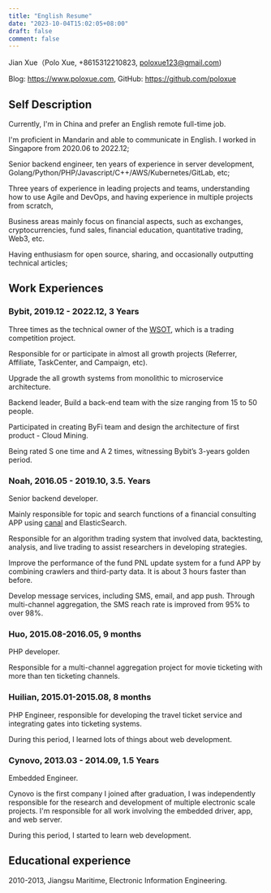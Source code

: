 ```yaml
---
title: "English Resume"
date: "2023-10-04T15:02:05+08:00"
draft: false
comment: false
---
```


Jian Xue（Polo Xue, +8615312210823, poloxue123@gmail.com)

Blog: https://www.poloxue.com, GitHub: https://github.com/poloxue

## Self Description

Currently, I'm in China and prefer an English remote full-time job.

I'm proficient in Mandarin and able to communicate in English. I worked in Singapore from 2020.06 to 2022.12;

Senior backend engineer, ten years of experience in server development, Golang/Python/PHP/Javascript/C++/AWS/Kubernetes/GitLab, etc;

Three years of experience in leading projects and teams, understanding how to use Agile and DevOps, and having experience in multiple projects from scratch, 

Business areas mainly focus on financial aspects, such as exchanges, cryptocurrencies, fund sales, financial education, quantitative trading, Web3, etc.

Having enthusiasm for open source, sharing, and occasionally outputting technical articles;

## Work Experiences

### Bybit, 2019.12 - 2022.12, 3 Years

Three times as the technical owner of the [WSOT](https://www.bybit.com/wsot2022), which is a trading competition project. 

Responsible for or participate in almost all growth projects (Referrer, Affiliate, TaskCenter, and Campaign, etc).

Upgrade the all growth systems from monolithic to microservice architecture.

Backend leader, Build a back-end team with the size ranging from 15 to 50 people. 

Participated in creating ByFi team and design the architecture of first product - Cloud Mining.

Being rated S one time and A 2 times, witnessing Bybit’s 3-years golden period.

### Noah, 2016.05 - 2019.10, 3.5. Years

Senior backend developer.

Mainly responsible for topic and search functions of a financial consulting APP using [canal](https://https://github.com/alibaba/canal) and ElasticSearch. 

Responsible for an algorithm trading system that involved data, backtesting, analysis, and live trading to assist researchers in developing strategies.

Improve the performance of the fund PNL update system for a fund APP by combining crawlers and third-party data. It is about 3 hours faster than before. 

Develop message services, including SMS, email, and app push. Through multi-channel aggregation, the SMS reach rate is improved from 95% to over 98%.

### Huo, 2015.08-2016.05, 9 months

PHP developer.

Responsible for a multi-channel aggregation project for movie ticketing with more than ten ticketing channels.

### Huilian, 2015.01-2015.08, 8 months

PHP Engineer, responsible for developing the travel ticket service and integrating gates into ticketing systems.

During this period, I learned lots of things about web development.

### Cynovo, 2013.03 - 2014.09, 1.5 Years

Embedded Engineer.

Cynovo is the first company I joined after graduation, I was independently responsible for the research and development of multiple electronic scale projects. I'm responsible for all work involving the embedded driver, app, and web server. 

During this period, I started to learn web development.

## Educational experience

2010-2013, Jiangsu Maritime, Electronic Information Engineering.


